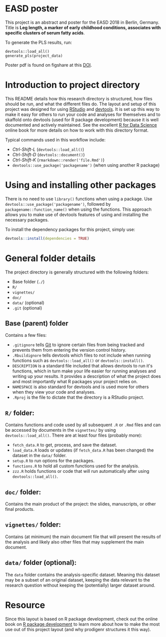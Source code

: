 # EASD poster

This project is an abstract and poster for the EASD 2018 in Berlin, Germany.
Title is **Leg length, a marker of early childhood conditions, associates with
specific clusters of serum fatty acids**.

To generate the PLS results, run:

    devtools::load_all()
    generate_pls(project_data)
    
Poster pdf is found on figshare at this [DOI](https://doi.org/10.6084/m9.figshare.7172414.v1).

# Introduction to project directory

This README details how this research directory is structured, how files should
be run, and what the different files do. The layout and setup of this project
was designed for using [RStudio](https://www.rstudio.com/) and
[devtools](https://github.com/hadley/devtools). It is set up this way to make it
easy for others to run your code and analyses for themselves and to skaffold
onto devtools (used for R package development) because it is well documented and
actively maintained. See the excellent [R for Data Science](http://r4ds.had.co.nz/)
online book for more details on how to work with this directory format.

Typical commands used in this workflow include:

- *Ctrl-Shift-L* (`devtools::load_all()`)
- *Ctrl-Shift-D* (`devtools::document()`)
- *Ctrl-Shift-K* (`rmarkdown::render('file.Rmd')`)
- `devtools::use_package('packagename')` (when using another R package)

# Using and installing other packages

There is no need to use `library()` functions when using a package. Use 
`devtools::use_package('packagename')`, followed by `packagename::function_name()`
when using the functions. This approach allows you to make use of devtools features
of using and installing the necessary packages.

To install the dependency packages for this project, simply use:

```r
devtools::install(dependencies = TRUE)
```

# General folder details

The project directory is generally structured with the following folders:

- Base folder (`./`)
- `R/`
- `vignettes/`
- `doc/`
- `data/` (optional)
- `.git` (optional)

## Base (parent) folder

Contains a few files:

- `.gitignore` tells [Git](https://git-scm.com/) to ignore certain files from
being tracked and prevents them from entering the version control history.
- `.Rbuildignore` tells  devtools which files to not include when running
functions such as `devtools::load_all()` or `devtools::install()`.
- `DESCRIPTION` is a standard file included that allows devtools to run it's
functions, which in turn make your life easier for running analyses and writing
up your results. It provides a description of what the project does and most
importantly what R packages your project relies on.
- `NAMESPACE` is also standard for devtools and is used more for others when
they view your code and analyses.
- `.Rproj` is the file to dictate that the directory is a RStudio project.

## `R/` folder:

Contains functions and code used by all subsequent `.R` or `.Rmd` files and can
be accessed by documents in the `vignettes/` by using `devtools::load_all()`.
There are at least four files (probably more):

- `fetch_data.R` to get, process, and save the dataset.
- `load_data.R` loads or updates (if `fetch_data.R` has been changed) the
dataset in the `data/` folder.
- `setup.R` to run options for the packages.
- `functions.R` to hold all custom functions used for the analysis.
- `zzz.R` holds functions or code that will run automatically after using
`devtools::load_all()`.

## `doc/` folder:

Contains the main product of the project: the slides, manuscripts, or other
final products.

## `vignettes/` folder:

Contains (at minimum) the main document file that will present the results of the
analysis and likely also other files that may supplement the main document.

## `data/` folder (optional):

The `data` folder contains the analysis-specific dataset.  Meaning this dataset 
may be a subset of an original dataset, keeping the data relevant to the 
research question without keeping the (potentially) larger dataset around.

# Resource

Since this layout is based on R package development, check out the online book
on [R package development](http://r-pkgs.had.co.nz/) to learn more about how to
make the most use out of this project layout (and why prodigenr structures it
this way).
